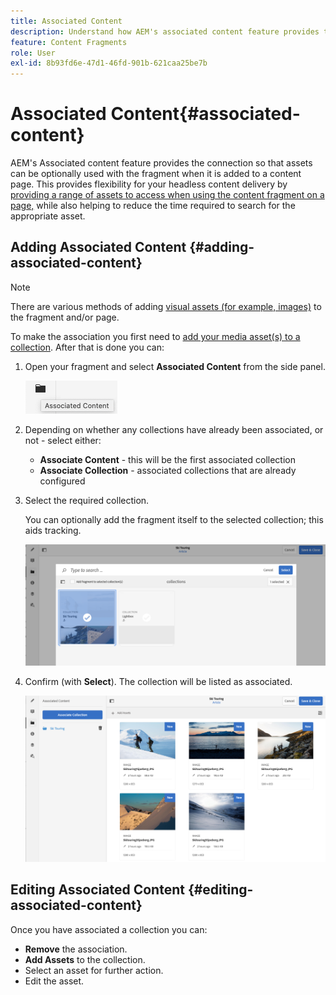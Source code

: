 ```yaml
---
title: Associated Content
description: Understand how AEM's associated content feature provides the connection so that assets can be optionally used with the fragment when it is added to a content page, adding additional flexibility to headless content delivery.
feature: Content Fragments
role: User
exl-id: 8b93fd6e-47d1-46fd-901b-621caa25be7b
---
```

# Associated Content{#associated-content}

AEM's Associated content feature provides the connection so that assets can be optionally used with the fragment when it is added to a content page. This provides flexibility for your headless content delivery by [providing a range of assets to access when using the content fragment on a page,](/help/sites-authoring/content-fragments.md#using-associated-content) while also helping to reduce the time required to search for the appropriate asset.

## Adding Associated Content {#adding-associated-content}

>[!NOTE]
>
>There are various methods of adding [visual assets (for example, images)](/help/assets/content-fragments/content-fragments.md#fragments-with-visual-assets) to the fragment and/or page.

To make the association you first need to [add your media asset(s) to a collection](/help/assets/manage-collections.md). After that is done you can:

1. Open your fragment and select **Associated Content** from the side panel.

   ![Associated Content](assets/cfm-assoc-content-01.png)

1. Depending on whether any collections have already been associated, or not - select either:

   * **Associate Content** - this will be the first associated collection
   * **Associate Collection** - associated collections that are already configured

1. Select the required collection.

   You can optionally add the fragment itself to the selected collection; this aids tracking.

   ![Select collection](assets/cfm-assoc-content-02.png)

1. Confirm (with **Select**). The collection will be listed as associated.

   ![cfm-6420-05](assets/cfm-assoc-content-03.png)

## Editing Associated Content {#editing-associated-content}

Once you have associated a collection you can:

* **Remove** the association.
* **Add Assets** to the collection.
* Select an asset for further action.
* Edit the asset.
